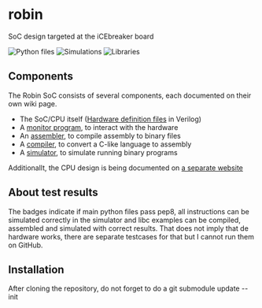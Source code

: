 # robin
SoC design targeted at the iCEbreaker board

![Python files](https://github.com/varkenvarken/robin/workflows/Python%20files/badge.svg) ![Simulations](https://github.com/varkenvarken/robin/workflows/Simulations/badge.svg) ![Libraries](https://github.com/varkenvarken/robin/workflows/Libraries/badge.svg)

## Components

The Robin SoC consists of several components, each documented on their own wiki page.

* The SoC/CPU itself ([Hardware definition files](https://github.com/varkenvarken/robin/tree/master/SoC) in Verilog)
* A [monitor program](https://github.com/varkenvarken/robin/wiki/Monitor), to interact with the hardware
* An [assembler](https://github.com/varkenvarken/robin/wiki/Assembler), to compile assembly to binary files
* A [compiler](https://github.com/varkenvarken/robin/wiki/Compiler), to convert a C-like language to assembly
* A [simulator](https://github.com/varkenvarken/robin/wiki/Simulator), to simulate running binary programs

Additionallt, the CPU design is being documented on [a separate website](https://varkenvarken.github.io/robin/index.html)

## About test results

The badges indicate if main python files pass pep8, all instructions can be simulated correctly in the simulator and libc examples can be compiled, assembled and simulated with correct results. That does not imply that de hardware works, there are separate testcases for that but I cannot run them on GitHub.

## Installation

After cloning the repository, do not forget to do a             git submodule update --init
